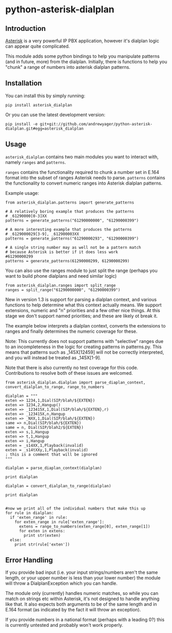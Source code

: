 # python-asterisk-dialplan

## Introduction
[Asterisk](http://www.asterisk.org/) is a very powerful IP PBX application, however it's dialplan logic can appear quite complicated.

This module adds some python bindings to help you manipulate patterns (and in future, more) from the dialplan. Initially, there is functions to help you "chunk" a range of numbers into asterisk dialplan patterns.

## Installation

You can install this by simply running:

```
pip install asterisk_dialplan
```

Or you can use the latest development version:

```
pip install -e git+git://github.com/andrewyager/python-asterisk-dialplan.git#egg=asterisk_dialplan
```

## Usage

`asterisk_dialplan` contains two main modules you want to interact with, namely `ranges` and `patterns`.

`ranges` contains the functionality required to chunk a number set in E.164 format into the subset of ranges Asterisk needs to parse. `patterns` contains the functionality to convert numeric ranges into Asterisk dialplan patterns.

Example usage:

```
from asterisk_dialplan.patterns import generate_patterns

# A relatively boring example that produces the patterns
# _61290000[0-3]XX
patterns = generate_patterns("61290000000", "61290000399")

# A more interesting example that produces the patterns
# _6129000029[3-9], _612900003XX
patterns = generate_patterns("61290000293", "61290000399")

# A single string number may as well not be a pattern match
# because Asterisk is better if it does less work
#61290000299
patterns = generate_patterns(61290000299, 61290000299)
```

You can also use the ranges module to just split the range (perhaps you want to build phone dialplans and need similar logic)

```
from asterisk_dialplan.ranges import split_range
ranges = split_range("61290000000", "61290000399")
```

New in version 1.3 is support for parsing a dialplan context, and various functions to help determine what this context actually means. We support
extensions, numeric and "n" priorities and a few other nice things. At this stage we don't support named priorities; and these are likely ot break it.

The example below interprets a dialplan context, converts the extensions to ranges and finally determines the numeric coverage for these.

Note: This currently does not support patterns with "selective" ranges due to an incompleteness in the logic for creating patterns in patterns.py. This means that patterns such as _145X[12459] will not be correctly interpreted, and you will instead be treated as _145X[1-9].

Note that there is also currently no test coverage for this code. Contributions to resolve both of these issues are welcomed.

```
from asterisk_dialplan.dialplan import parse_diaplan_context, convert_dialplan_to_range, range_to_numbers

dialplan = """
exten => 1234,1,Dial(SIP/blah/${EXTEN})
exten => 1234,2,Hangup()
exten => _123415X,1,Dial(SIP/blah/${EXTEN},r)
exten => _123415X,n,Hangup
exten => _NXX,1,Dial(SIP/blah/${EXTEN})
same => n,Dial(SIP/blah/${EXTEN})
same = n, Dial(SIP/blah2/${EXTEN})
exten => s,1,Hangup
exten => t,1,Hangup
exten => i,Hangup
exten = _s14XX,1,Playback(invalid)
exten = _s14tXXy,1,Playback(invalid)
; this is a comment that will be ignored
"""

dialplan = parse_diaplan_context(dialplan)

print dialplan

dialplan = convert_dialplan_to_range(dialplan)

print dialplan


#now we print all of the individual numbers that make this up
for rule in dialplan:
  if 'exten_range' in rule:
    for exten_range in rule['exten_range']:
      extens = range_to_numbers(exten_range[0], exten_range[1])
      for exten in extens:
        print str(exten)
  else:
    print str(rule['exten'])
```

## Error Handling

If you provide bad input (i.e. your input strings/numbers aren't the same length, or your upper number is less than your lower number) the module will throw a DialplanException which you can handle.

The module only (currently) handles numeric matches, so while you can match on strings etc within Asterisk, it's not designed to handle anything like that. It also expects both arguments to be of the same length and in E.164 format (as indicated by the fact it will throw an exception).

If you provide numbers in a national format (perhaps with a leading 0?) this is currently untested and probably won't work properly.






